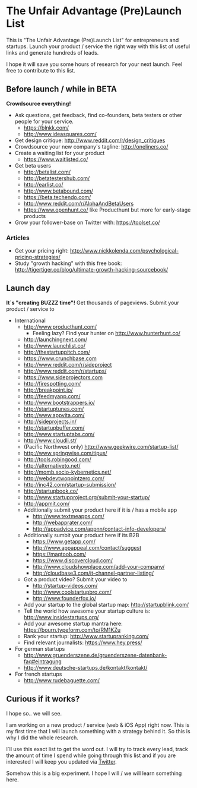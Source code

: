 # The Unfair Advantage (Pre)Launch List

This is "The Unfair Advantage (Pre)Launch List" for entrepreneurs and startups. Launch your product / service the right way with this list of useful links and generate hundreds of leads. 

I hope it will save you some hours of research for your next launch. Feel free to contribute to this list.

## Before launch / while in BETA
**Crowdsource everything!**

- Ask questions, get feedback, find co-founders, beta testers or other people for your service.
  - https://blnkk.com/
  - http://www.ideasquares.com/
- Get design critique: http://www.reddit.com/r/design_critiques 
- Crowdsource your new company's tagline: http://oneliners.co/
- Create a waiting list for your product
  - https://www.waitlisted.co/
- Get beta users
  - http://betalist.com/
  - http://betatestershub.com/
  - http://earlist.co/
  - http://www.betabound.com/
  - https://beta.techendo.com/
  - http://www.reddit.com/r/AlphaAndBetaUsers
  - https://www.openhunt.co/ like Producthunt but more for early-stage products
- Grow your follower-base on Twitter with: https://toolset.co/

### Articles
- Get your pricing right: http://www.nickkolenda.com/psychological-pricing-strategies/
- Study "growth hacking" with this free book: http://tigertiger.co/blog/ultimate-growth-hacking-sourcebook/


## Launch day

**It´s "creating BUZZZ time"!** Get thousands of pageviews. Submit your product / service to

- International
  - http://www.producthunt.com/
    - Feeling lazy? Find your hunter on http://www.hunterhunt.co/
  - http://launchingnext.com/
  - http://www.launchlist.co/
  - http://thestartuppitch.com/
  - https://www.crunchbase.com
  - http://www.reddit.com/r/sideproject 
  - http://www.reddit.com/r/startups/
  - https://www.sideprojectors.com
  - http://firespotting.com/
  - http://breakpoint.io/
  - http://feedmyapp.com/
  - http://www.bootstrappers.io/
  - http://startuptunes.com/
  - http://www.appvita.com/
  - http://sideprojects.in/
  - http://startupbuffer.com/
  - http://www.startuptabs.com/
  - http://www.cloudli.st/
  - (Pacific Northwest only) http://www.geekwire.com/startup-list/
  - http://www.springwise.com/tipus/
  - http://tools.robingood.com/
  - http://alternativeto.net/
  - http://momb.socio-kybernetics.net/
  - http://webdevtwopointzero.com/
  - http://inc42.com/startup-submission/
  - http://startupbook.co/
  - http://www.startupproject.org/submit-your-startup/
  - http://appmit.com/
  - Additionally submit your product here if it is / has a mobile app
    - http://www.textmeapps.com/
    - http://webapprater.com/
    - http://appadvice.com/appnn/contact-info-developers/
  - Additionally sumbit your product here if its B2B
    - https://www.getapp.com/
    - http://www.appappeal.com/contact/suggest
    - https://maqtoob.com/
    - https://www.discovercloud.com/
    - http://www.cloudshowplace.com/add-your-company/
    - http://cloudbase3.com/it-channel-partner-listing/
  - Got a product video? Submit your video to
    - http://startup-videos.com/
    - http://www.coolstartupbro.com/
    - http://www.founderfox.io/
  - Add your startup to the global startup map: http://startupblink.com/
  - Tell the world how awesome your startup culture is: http://www.insidestartups.org/
  - Add your awesome startup mantra here: https://bourn.typeform.com/to/RM1KZu
  - Rank your startup: http://www.startupranking.com/
  - Find relevant journalists: https://www.hey.press/
- For german startups
  - http://www.gruenderszene.de/gruenderszene-datenbank-faq#eintragung
  - http://www.deutsche-startups.de/kontakt/kontakt/
- For french startups
  - http://www.rudebaguette.com/

## Curious if it works?
I hope so.. we will see.

I am working on a new product / service (web & iOS App) right now. This is my first time that I will launch something with a strategy behind it. So this is why I did the whole research.

I´ll use this exact list to get the word out. I will try to track every lead, track the amount of time I spend while going through this list and if you are interested I will keep you updated via [Twitter](https://twitter.com/justawebguy).

Somehow this is a big experiment. I hope I will / we will learn something here.